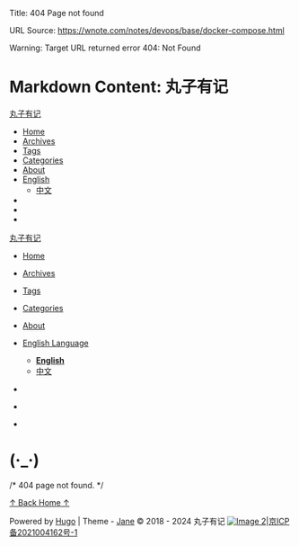 Title: 404 Page not found

URL Source: https://wnote.com/notes/devops/base/docker-compose.html

Warning: Target URL returned error 404: Not Found

Markdown Content:
丸子有记
===============
 

[丸子有记](https://wnote.com/)

*   [Home](https://wnote.com/)
*   [Archives](https://wnote.com/post/)
*   [Tags](https://wnote.com/tags/)
*   [Categories](https://wnote.com/categories/)
*   [About](https://wnote.com/about/)
*   [English](https://wnote.com/notes/devops/base/docker-compose.html#)
    *   [中文](https://wnote.com/zh-cn/)
*   [](https://wnote.com/notes/devops/base/docker-compose.html#)
*   [](javascript:void(0);)
*   [](https://wnote.com/index.xml "rss")

[丸子有记](https://wnote.com/%20/)

*   [Home](https://wnote.com/)
*   [Archives](https://wnote.com/post/)
*   [Tags](https://wnote.com/tags/)
*   [Categories](https://wnote.com/categories/)
*   [About](https://wnote.com/about/)
*   [English Language](https://wnote.com/notes/devops/base/docker-compose.html#)
    
    *   [**English**](https://wnote.com/)
    *   [中文](https://wnote.com/zh-cn/)
*   [](https://wnote.com/notes/devops/base/docker-compose.html#)
*   [](javascript:void(0);)
*   [](https://wnote.com/index.xml "rss")

(·\_·)
======

/\* 404 page not found. \*/

[↑ Back Home ↑](https://wnote.com/)

[](https://wnote.com/index.xml "rss")

Powered by [Hugo](https://gohugo.io/) | Theme - [Jane](https://github.com/xianmin/hugo-theme-jane) © 2018 - 2024 丸子有记  [![Image 2](https://img.foreverblog.cn/logo_en_default.png)](https://www.foreverblog.cn/)|[京ICP备2021004162号-1](https://beian.miit.gov.cn/)
